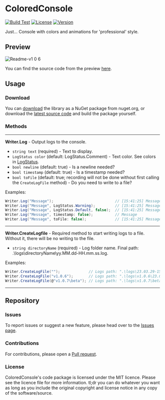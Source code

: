 # ColoredConsole

[![Build Test](https://github.com/VladDen4/ColoredConsole/actions/workflows/ci.yml/badge.svg?branch=master&event=push)](https://github.com/VladDen4/ColoredConsole/actions/workflows/ci.yml)
[![License](https://img.shields.io/github/license/VladDen4/ColoredConsole)](https://github.com/VladDen4/ColoredConsole/blob/master/LICENSE)
[![Version](https://img.shields.io/github/v/release/VladDen4/ColoredConsole?label=Version)](https://github.com/VladDen4/ColoredConsole/releases/latest)

Just... Console with colors and animations for 'professional' style.

## Preview

![Readme-v1 0 6](https://user-images.githubusercontent.com/33760265/228528705-0f4af36a-a976-4ec8-8929-16705e39bd6f.gif)

You can find the source code from the preview [here](https://gist.github.com/VladDen4/b6d301e6a2075f2e906ee5d2711ffb4c).

## Usage

### Download

You can [download](https://www.nuget.org/packages/Tise.Util.ColoredConsole) the library as a NuGet package from nuget.org, or download the [latest source code](https://github.com/VladDen4/ColoredConsole/releases/latest) and build the package yourself.

### Methods

---

**Writer.Log** - Output logs to the console.
- `string text` (required) - Text to display.
- `LogStatus color` (default: LogStatus.Comment) - Text color. See colors in [LogStatus](https://github.com/VladDen4/ColoredConsole/blob/09ccdaa5498d710fcadeb913b35c56e3ad5faf9a/ColoredConsole/LogStatus.cs).
- `bool newline` (default: true) - Is a newline needed?
- `bool timestamp` (default: true) - Is a timestamp needed?
- `bool toFile` (default: true; recording will not be done without first calling the `CreateLogFile` method) - Do you need to write to a file?
    
Examples:
```csharp
Writer.Log("Message");                            // [15:41:25] Message  | DarkGray
Writer.Log("Message", LogStatus.Warning);         // [15:41:25] Message  | Yellow
Writer.Log("Message", LogStatus.Default, false);  // [15:41:25] Message  | Gray, without newline (\n)
Writer.Log("Message", timestamp: false);          // Message             | DarkGray
Writer.Log("Message", toFile: false);             // [15:41:25] Message  | DarkGray, without logging to file
```

---

**Writer.CreateLogfile** - Required method to start writing logs to a file. Without it, there will be no writing to the file.
- `string directoryName` (required) - Log folder name. Final path: .\logs\directoryName\yy.MM.dd-HH.mm.ss.log.

Examples:
```csharp
Writer.CreateLogFile("");             // Logs path: ".\logs\23.03.29-15:41:25.log"
Writer.CreateLogFile("v1.0.6");       // Logs path: ".\logs\v1.0.6\23.03.29-15:41:25.log"
Writer.CreateLogFile(@"v1.0.7\beta"); // Logs path: ".\logs\v1.0.7\beta\23.03.29-15:41:25.log"
```

---

## Repository

### Issues

To report issues or suggest a new feature, please head over to the [Issues page](https://github.com/VladDen4/ColoredConsole/issues).

### Contributions

For contributions, please open a [Pull request](https://github.com/VladDen4/ColoredConsole/pull/new).

### License

ColoredConsole's code package is licensed under the MIT licence. Please see the licence file for more information. tl;dr you can do whatever you want as long as you include the original copyright and license notice in any copy of the software/source.
